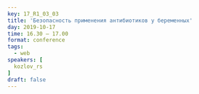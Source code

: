 ```yaml
---
key: 17_R1_03_03
title: 'Безопасность применения антибиотиков у беременных'
day: 2019-10-17
time: 16.30 – 17.00
format: conference
tags:
  - web
speakers: [
  kozlov_rs
]
draft: false
---
```

